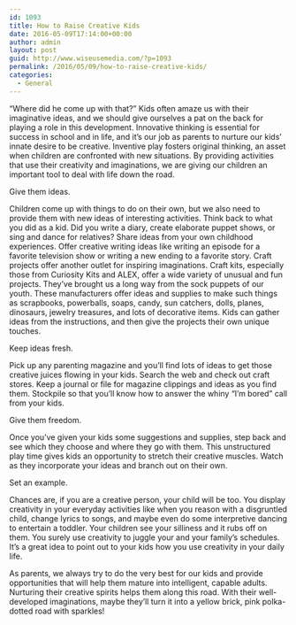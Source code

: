 ```yaml
---
id: 1093
title: How to Raise Creative Kids
date: 2016-05-09T17:14:00+00:00
author: admin
layout: post
guid: http://www.wiseusemedia.com/?p=1093
permalink: /2016/05/09/how-to-raise-creative-kids/
categories:
  - General
---
```

“Where did he come up with that?” Kids often amaze us with their imaginative ideas, and we should give ourselves a pat on the back for playing a role in this development. Innovative thinking is essential for success in school and in life, and it’s our job as parents to nurture our kids’ innate desire to be creative. Inventive play fosters original thinking, an asset when children are confronted with new situations. By providing activities that use their creativity and imaginations, we are giving our children an important tool to deal with life down the road.

Give them ideas.

Children come up with things to do on their own, but we also need to provide them with new ideas of interesting activities. Think back to what you did as a kid. Did you write a diary, create elaborate puppet shows, or sing and dance for relatives? Share ideas from your own childhood experiences. Offer creative writing ideas like writing an episode for a favorite television show or writing a new ending to a favorite story. Craft projects offer another outlet for inspiring imaginations. Craft kits, especially those from Curiosity Kits and ALEX, offer a wide variety of unusual and fun projects. They’ve brought us a long way from the sock puppets of our youth. These manufacturers offer ideas and supplies to make such things as scrapbooks, powerballs, soaps, candy, sun catchers, dolls, planes, dinosaurs, jewelry treasures, and lots of decorative items. Kids can gather ideas from the instructions, and then give the projects their own unique touches.

Keep ideas fresh.

Pick up any parenting magazine and you’ll find lots of ideas to get those creative juices flowing in your kids. Search the web and check out craft stores. Keep a journal or file for magazine clippings and ideas as you find them. Stockpile so that you’ll know how to answer the whiny “I’m bored” call from your kids.

Give them freedom.

Once you’ve given your kids some suggestions and supplies, step back and see which they choose and where they go with them. This unstructured play time gives kids an opportunity to stretch their creative muscles. Watch as they incorporate your ideas and branch out on their own.

Set an example.

Chances are, if you are a creative person, your child will be too. You display creativity in your everyday activities like when you reason with a disgruntled child, change lyrics to songs, and maybe even do some interpretive dancing to entertain a toddler. Your children see your silliness and it rubs off on them. You surely use creativity to juggle your and your family’s schedules. It’s a great idea to point out to your kids how you use creativity in your daily life.

As parents, we always try to do the very best for our kids and provide opportunities that will help them mature into intelligent, capable adults. Nurturing their creative spirits helps them along this road. With their well-developed imaginations, maybe they’ll turn it into a yellow brick, pink polka-dotted road with sparkles!